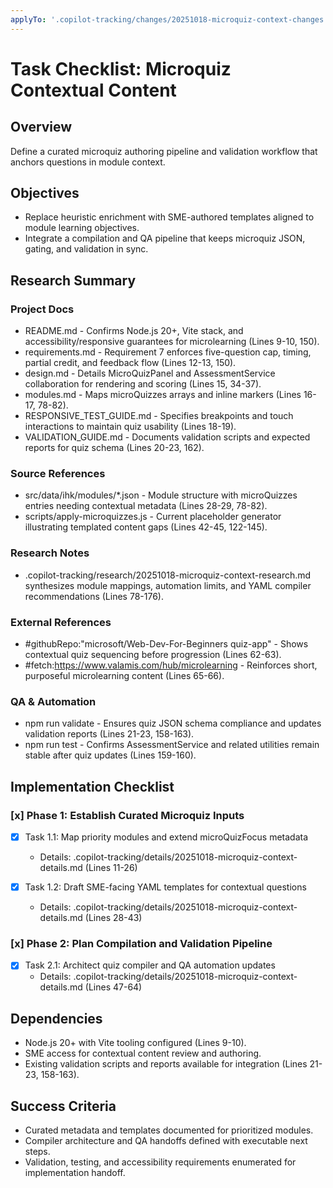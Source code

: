 ```yaml
---
applyTo: '.copilot-tracking/changes/20251018-microquiz-context-changes.md'
---
```


<!-- markdownlint-disable-file -->

# Task Checklist: Microquiz Contextual Content

## Overview

Define a curated microquiz authoring pipeline and validation workflow that anchors questions in module context.

## Objectives

- Replace heuristic enrichment with SME-authored templates aligned to module learning objectives.
- Integrate a compilation and QA pipeline that keeps microquiz JSON, gating, and validation in sync.

## Research Summary

### Project Docs

- README.md - Confirms Node.js 20+, Vite stack, and accessibility/responsive guarantees for microlearning (Lines 9-10, 150).
- requirements.md - Requirement 7 enforces five-question cap, timing, partial credit, and feedback flow (Lines 12-13, 150).
- design.md - Details MicroQuizPanel and AssessmentService collaboration for rendering and scoring (Lines 15, 34-37).
- modules.md - Maps microQuizzes arrays and inline <!-- micro-quiz:id --> markers (Lines 16-17, 78-82).
- RESPONSIVE_TEST_GUIDE.md - Specifies breakpoints and touch interactions to maintain quiz usability (Lines 18-19).
- VALIDATION_GUIDE.md - Documents validation scripts and expected reports for quiz schema (Lines 20-23, 162).

### Source References

- src/data/ihk/modules/\*.json - Module structure with microQuizzes entries needing contextual metadata (Lines 28-29, 78-82).
- scripts/apply-microquizzes.js - Current placeholder generator illustrating templated content gaps (Lines 42-45, 122-145).

### Research Notes

- .copilot-tracking/research/20251018-microquiz-context-research.md synthesizes module mappings, automation limits, and YAML compiler recommendations (Lines 78-176).

### External References

- #githubRepo:"microsoft/Web-Dev-For-Beginners quiz-app" - Shows contextual quiz sequencing before progression (Lines 62-63).
- #fetch:https://www.valamis.com/hub/microlearning - Reinforces short, purposeful microlearning content (Lines 65-66).

### QA & Automation

- npm run validate - Ensures quiz JSON schema compliance and updates validation reports (Lines 21-23, 158-163).
- npm run test - Confirms AssessmentService and related utilities remain stable after quiz updates (Lines 159-160).

## Implementation Checklist

### [x] Phase 1: Establish Curated Microquiz Inputs

- [x] Task 1.1: Map priority modules and extend microQuizFocus metadata
  - Details: .copilot-tracking/details/20251018-microquiz-context-details.md (Lines 11-26)

- [x] Task 1.2: Draft SME-facing YAML templates for contextual questions
  - Details: .copilot-tracking/details/20251018-microquiz-context-details.md (Lines 28-43)

### [x] Phase 2: Plan Compilation and Validation Pipeline

- [x] Task 2.1: Architect quiz compiler and QA automation updates
  - Details: .copilot-tracking/details/20251018-microquiz-context-details.md (Lines 47-64)

## Dependencies

- Node.js 20+ with Vite tooling configured (Lines 9-10).
- SME access for contextual content review and authoring.
- Existing validation scripts and reports available for integration (Lines 21-23, 158-163).

## Success Criteria

- Curated metadata and templates documented for prioritized modules.
- Compiler architecture and QA handoffs defined with executable next steps.
- Validation, testing, and accessibility requirements enumerated for implementation handoff.

